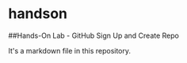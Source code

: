 # handson

##Hands-On Lab - GitHub Sign Up and Create Repo

It's a markdown file in this repository.
